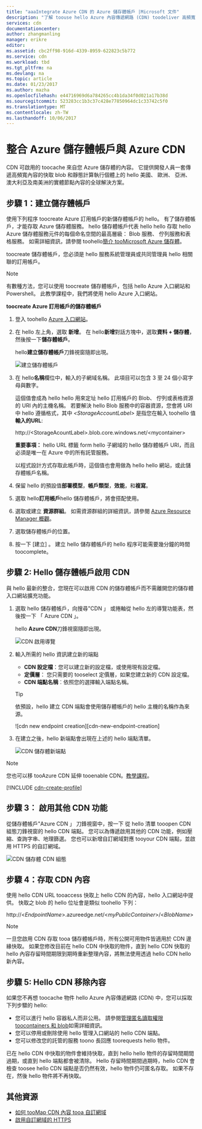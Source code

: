 ```yaml
---
title: "aaaIntegrate Azure CDN 的 Azure 儲存體帳戶 |Microsoft 文件"
description: "了解 toouse hello Azure 內容傳遞網路 (CDN) toodeliver 高頻寬內容快取從 Azure 儲存體的 blob。"
services: cdn
documentationcenter: 
author: zhangmanling
manager: erikre
editor: 
ms.assetid: cbc2ff98-916d-4339-8959-622823c5b772
ms.service: cdn
ms.workload: tbd
ms.tgt_pltfrm: na
ms.devlang: na
ms.topic: article
ms.date: 01/23/2017
ms.author: mazha
ms.openlocfilehash: e44716969d6a784265cc4b1da34f0d021a17b38d
ms.sourcegitcommit: 523283cc1b3c37c428e77850964dc1c33742c5f0
ms.translationtype: MT
ms.contentlocale: zh-TW
ms.lasthandoff: 10/06/2017
---
```

# <a name="integrate-an-azure-storage-account-with-azure-cdn"></a>整合 Azure 儲存體帳戶與 Azure CDN
CDN 可啟用的 toocache 來自您 Azure 儲存體的內容。 它提供開發人員一套傳遞高頻寬內容的快取 blob 和靜態計算執行個體上的 hello 美國、 歐洲、 亞洲、 澳大利亞及南美洲的實體節點內容的全球解決方案。

## <a name="step-1-create-a-storage-account"></a>步驟 1：建立儲存體帳戶
使用下列程序 toocreate Azure 訂用帳戶的新儲存體帳戶的 hello。 有了儲存體帳戶，才能存取 Azure 儲存體服務。 hello 儲存體帳戶代表 hello hello 存取 hello Azure 儲存體服務元件的每個命名空間的最高層級： Blob 服務、 佇列服務和表格服務。 如需詳細資訊，請參閱 toohello[簡介 tooMicrosoft Azure 儲存體](../storage/common/storage-introduction.md)。

toocreate 儲存體帳戶，您必須是 hello 服務系統管理員或共同管理員 hello 相關聯的訂用帳戶。

> [!NOTE]
> 有數種方法，您可以使用 toocreate 儲存體帳戶，包括 hello Azure 入口網站和 Powershell。  此教學課程中，我們將使用 hello Azure 入口網站。  
> 
> 

**toocreate Azure 訂用帳戶的儲存體帳戶**

1. 登入 toohello [Azure 入口網站](https://portal.azure.com)。
2. 在 hello 左上角，選取 **新增**。 在 hello**新增**對話方塊中，選取**資料 + 儲存體**，然後按一下**儲存體帳戶**。
    
    hello**建立儲存體帳戶**刀鋒視窗隨即出現。   

    ![建立儲存體帳戶][create-new-storage-account]  

3. 在 hello**名稱**欄位中，輸入的子網域名稱。 此項目可以包含 3 至 24 個小寫字母與數字。
   
    這個值會成為 hello hello 用來定址 hello 訂用帳戶的 Blob、 佇列或表格資源的 URI 內的主機名稱。 若要解決 hello Blob 服務中的容器資源，您會將 URI 中 hello 遵循格式，其中 *&lt;StorageAccountLabel&gt;* 是指您在輸入 toohello 值**輸入的URL**:
   
    http://&lt;StorageAcountLabel&gt;.blob.core.windows.net/&lt;mycontainer&gt;
   
    **重要事項：** hello URL 標籤 form hello 子網域的 hello 儲存體帳戶 URI，而且必須是唯一在 Azure 中的所有託管服務。
   
    以程式設計方式存取此帳戶時，這個值也會用做為 hello hello 網站，或此儲存體帳戶名稱。
4. 保留 hello 的預設值**部署模型**，**帳戶類型**，**效能**，和**複寫**。 
5. 選取 hello**訂用帳戶**hello 儲存體帳戶，將會搭配使用。
6. 選取或建立 **資源群組**。  如需資源群組的詳細資訊，請參閱 [Azure Resource Manager 概觀](../azure-resource-manager/resource-group-overview.md#resource-groups)。
7. 選取儲存體帳戶的位置。
8. 按一下 [建立] 。 建立 hello 儲存體帳戶的 hello 程序可能需要幾分鐘的時間 toocomplete。

## <a name="step-2-enable-cdn-for-hello-storage-account"></a>步驟 2: Hello 儲存體帳戶啟用 CDN

與 hello 最新的整合，您現在可以啟用 CDN 的儲存體帳戶而不需離開您的儲存體入口網站擴充功能。 

1. 選取 hello 儲存體帳戶，向搜尋"CDN 」 或捲軸從 hello 左的導覽功能表，然後按一下 「 Azure CDN 」。
    
    hello **Azure CDN**刀鋒視窗隨即出現。

    ![CDN 啟用導覽][cdn-enable-navigation]
    
2. 輸入所需的 hello 資訊建立新的端點
    - **CDN 設定檔**：您可以建立新的設定檔，或使用現有設定檔。
    - **定價層**： 您只需要的 tooselect 定價層，如果您建立新的 CDN 設定檔。
    - **CDN 端點名稱**︰依照您的選擇輸入端點名稱。

    > [!TIP]
    > 依預設，hello 建立 CDN 端點會使用儲存體帳戶的 hello 主機的名稱作為來源。

    ![cdn new endpoint creation][cdn-new-endpoint-creation]

3. 在建立之後，hello 新端點會出現在上述的 hello 端點清單。

    ![CDN 儲存體新端點][cdn-storage-new-endpoint]

> [!NOTE]
> 您也可以移 tooAzure CDN 延伸 tooenable CDN。[教學課程](#Tutorial-cdn-create-profile)。
> 
> 

[!INCLUDE [cdn-create-profile](../../includes/cdn-create-profile.md)]  

## <a name="step-3-enable-additional-cdn-features"></a>步驟 3︰ 啟用其他 CDN 功能

從儲存體帳戶"Azure CDN 」 刀鋒視窗中，按一下 從 hello 清單 tooopen CDN 組態刀鋒視窗的 hello CDN 端點。 您可以為傳遞啟用其他的 CDN 功能，例如壓縮、查詢字串、地理篩選。 您也可以新增自訂網域對應 tooyour CDN 端點，並啟用 HTTPS 的自訂網域。
    
![CDN 儲存體 CDN 組態][cdn-storage-cdn-configuration]

## <a name="step-4-access-cdn-content"></a>步驟 4：存取 CDN 內容
使用 hello CDN URL tooaccess 快取上 hello CDN 的內容，hello 入口網站中提供。 快取之 blob 的 hello 位址會是類似 toohello 下列：

http://<*EndpointName*\>.azureedge.net/<*myPublicContainer*\>/<*BlobName*\>

> [!NOTE]
> 一旦您啟用 CDN 存取 tooa 儲存體帳戶時，所有公開可用物件皆適用於 CDN 邊緣快取。 如果您修改目前在 hello CDN 中快取的物件，直到 hello CDN 快取的 hello 內容存留時間期限到期時重新整理內容，將無法使用透過 hello CDN hello 新內容。
> 
> 

## <a name="step-5-remove-content-from-hello-cdn"></a>步驟 5: Hello CDN 移除內容
如果您不再想 toocache 物件 hello Azure 內容傳遞網路 (CDN) 中，您可以採取下列步驟的 hello:

* 您可以進行 hello 容器私人而非公用。 請參閱[管理匿名讀取權限 toocontainers 和 blob](../storage/blobs/storage-manage-access-to-resources.md)如需詳細資訊。
* 您可以停用或刪除使用 hello 管理入口網站的 hello CDN 端點。
* 您可以修改您的託管的服務 toono 長回應 toorequests hello 物件。

已在 hello CDN 中快取的物件會維持快取，直到 hello hello 物件的存留時間期間過期，或直到 hello 端點都會被清除。 Hello 存留時間期間過期時，hello CDN 會檢查 toosee hello CDN 端點是否仍然有效，hello 物件仍可匿名存取。 如果不存在，然後 hello 物件將不再快取。

## <a name="additional-resources"></a>其他資源
* [如何 tooMap CDN 內容 tooa 自訂網域](cdn-map-content-to-custom-domain.md)
* [啟用自訂網域的 HTTPS](cdn-custom-ssl.md)

[create-new-storage-account]: ./media/cdn-create-a-storage-account-with-cdn/CDN_CreateNewStorageAcct.png
[cdn-enable-navigation]: ./media/cdn-create-a-storage-account-with-cdn/cdn-storage-new-endpoint-creation.png
[cdn-storage-new-endpoint]: ./media/cdn-create-a-storage-account-with-cdn/cdn-storage-new-endpoint-list.png
[cdn-storage-cdn-configuration]: ./media/cdn-create-a-storage-account-with-cdn/cdn-storage-endpoint-configuration.png 
